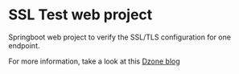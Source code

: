 # SSL Test web project

Springboot web project to verify the SSL/TLS configuration for one endpoint.

For more information, take a look at this [Dzone blog](https://dzone.com/articles/ssl-testing-tool)
